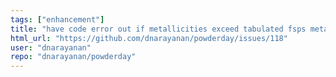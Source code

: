 ```yaml
---
tags: ["enhancement"]
title: "have code error out if metallicities exceed tabulated fsps metallcities"
html_url: "https://github.com/dnarayanan/powderday/issues/118"
user: "dnarayanan"
repo: "dnarayanan/powderday"
---
```


